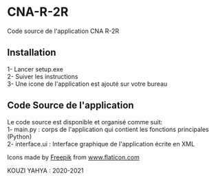 # CNA-R-2R
Code source de l'application CNA R-2R

## Installation
1- Lancer setup.exe <br>2- Suiver les instructions
<br>3- Une icone de l'application est ajouté sur votre bureau

## Code Source de l'application
Le code source est disponible et organisé comme suit:<br>
1- main.py : corps de l'application qui contient les fonctions principales (Python)<br>
2- interface.ui : Interface graphique de l'application écrite en XML<br>

<div>Icons made by <a href="https://www.freepik.com" title="Freepik">Freepik</a> from <a href="https://www.flaticon.com/" title="Flaticon">www.flaticon.com</a></div>

KOUZI YAHYA : 2020-2021
